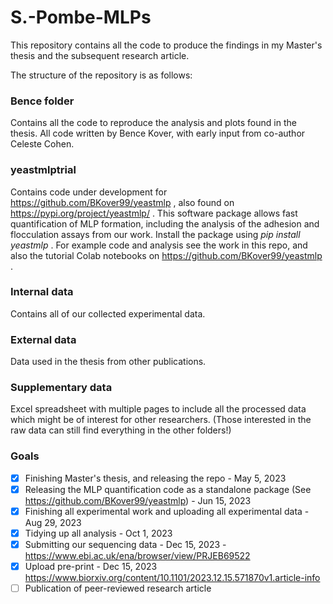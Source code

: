 # S.-Pombe-MLPs
This repository contains all the code to produce the findings in my Master's thesis and the subsequent research article.

The structure of the repository is as follows:

### Bence folder
Contains all the code to reproduce the analysis and plots found in the thesis. All code written by Bence Kover, with early input from co-author Celeste Cohen.

### yeastmlptrial
Contains code under development for https://github.com/BKover99/yeastmlp , also found on https://pypi.org/project/yeastmlp/ . This software package allows fast quantification of MLP formation, including the analysis of the adhesion and flocculation assays from our work. Install the package using *pip install yeastmlp* . For example code and analysis see the work in this repo, and also the tutorial Colab notebooks on https://github.com/BKover99/yeastmlp .

### Internal data
Contains all of our collected experimental data.

### External data
Data used in the thesis from other publications.

### Supplementary data
Excel spreadsheet with multiple pages to include all the processed data which might be of interest for other researchers. (Those interested in the raw data can still find everything in the other folders!)


### Goals

- [x] Finishing Master's thesis, and releasing the repo - May 5, 2023
- [x] Releasing the MLP quantification code as a standalone package (See https://github.com/BKover99/yeastmlp) - Jun 15, 2023
- [x] Finishing all experimental work and uploading all experimental data - Aug 29, 2023
- [x] Tidying up all analysis - Oct 1, 2023
- [x] Submitting our sequencing data - Dec 15, 2023 - https://www.ebi.ac.uk/ena/browser/view/PRJEB69522
- [x] Upload pre-print - Dec 15, 2023  https://www.biorxiv.org/content/10.1101/2023.12.15.571870v1.article-info
- [ ] Publication of peer-reviewed research article
